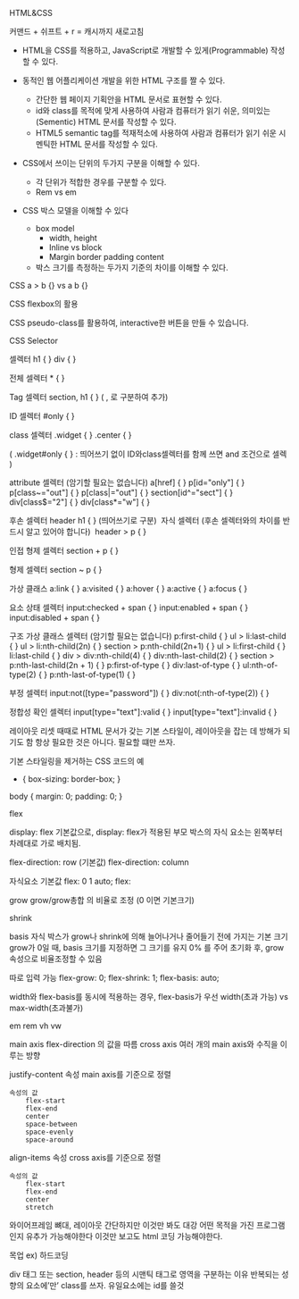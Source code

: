 HTML&CSS


커맨드 + 쉬프트 + r  =  캐시까지 새로고침



* HTML을 CSS를 적용하고, JavaScript로 개발할 수 있게(Programmable) 작성할 수 있다.

* 동적인 웹 어플리케이션 개발을 위한 HTML 구조를 짤 수 있다.
    * 간단한 웹 페이지 기획안을 HTML 문서로 표현할 수 있다.
    * id와 class를 목적에 맞게 사용하여 사람과 컴퓨터가 읽기 쉬운, 의미있는(Sementic) HTML 문서를 작성할 수 있다.
    * HTML5 semantic tag를 적재적소에 사용하여 사람과 컴퓨터가 읽기 쉬운 시멘틱한 HTML 문서를 작성할 수 있다.

* CSS에서 쓰이는 단위의 두가지 구분을 이해할 수 있다.
    * 각 단위가 적합한 경우를 구분할 수 있다.
    * Rem vs em
* CSS 박스 모델을 이해할 수 있다
    * box model
        * width, height
        * Inline vs block
        * Margin border padding content
    * 박스 크기를 측정하는 두가지 기준의 차이를 이해할 수 있다.


CSS
a > b {} vs a b {}

CSS flexbox의 활용

CSS pseudo-class를 활용하여, interactive한 버튼을 만들 수 있습니다.




CSS Selector

셀렉터
	h1 { }
	div { }

전체 셀렉터
	* { }

Tag 셀렉터
	section, h1 { }		( , 로 구분하여 추가)

ID 셀렉터
	#only { }

class 셀렉터
	.widget { }
	.center { }

(	.widget#only { } : 띄어쓰기 없이 ID와class셀렉터를 함께 쓰면 and 조건으로 셀렉	)

attribute 셀렉터 (암기할 필요는 없습니다)
	a[href] { }
	p[id="only"] { }
	p[class~="out"] { }
	p[class|="out"] { }
	section[id^="sect"] { }
	div[class$="2"] { }
	div[class*="w"] { }

후손 셀렉터
	header h1 { }		(띄어쓰기로 구분) 
자식 셀렉터 (후손 셀렉터와의 차이를 반드시 알고 있어야 합니다) 	header > p { }

인접 형제 셀렉터
	section + p { }

형제 셀렉터
	section ~ p { }

가상 클래스
	a:link { }
	a:visited { }
	a:hover { }
	a:active { }
	a:focus { }

요소 상태 셀렉터
	input:checked + span { }
	input:enabled + span { }
	input:disabled + span { }

구조 가상 클래스 셀렉터 (암기할 필요는 없습니다)
	p:first-child { }
	ul > li:last-child { }
	ul > li:nth-child(2n) { }
	section > p:nth-child(2n+1) { }
	ul > li:first-child { }
	li:last-child { }
	div > div:nth-child(4) { }
	div:nth-last-child(2) { }
	section > p:nth-last-child(2n + 1) { }
	p:first-of-type { }
	div:last-of-type { }
	ul:nth-of-type(2) { }
	p:nth-last-of-type(1) { }

부정 셀렉터
	input:not([type="password"]) { }
	div:not(:nth-of-type(2)) { }

정합성 확인 셀렉터
	input[type="text"]:valid { }
	input[type="text"]:invalid { }





레이아웃 리셋
	때때로 HTML 문서가 갖는 기본 스타일이, 레이아웃을 잡는 데 방해가 되기도 함
	항상 필요한 것은 아니다. 필요할 떄만 쓰자.

기본 스타일링을 제거하는 CSS 코드의 예

* {
	box-sizing: border-box;
}

body {
	margin: 0;
	padding: 0;
}



flex

display: flex
	기본값으로, display: flex가 적용된 부모 박스의 자식 요소는 왼쪽부터 차례대로 가로 배치됨.

flex-direction: row (기본값)
flex-direction: column


자식요소 기본값
flex: 0 1 auto;
	flex: <grow> <shrink> <basis>

grow
	grow/grow총합 의 비율로 조정 (0 이면 기본크기)

shrink
	

basis
	자식 박스가 grow나 shrink에 의해 늘어나거나 줄어들기 전에 가지는 기본 크기
	grow가 0일 때, basis 크기를 지정하면 그 크기를 유지
	0% 를 주어 초기화 후, grow 속성으로 비율조정할 수 있음

따로 입력 가능
	flex-grow: 0;
	flex-shrink: 1;
	flex-basis: auto;





width와 flex-basis를 동시에 적용하는 경우, flex-basis가 우선
width(초과 가능) vs max-width(초과불가)



em rem
vh vw



main axis
	flex-direction 의 값을 따름
cross axis
	여러 개의 main axis와 수직을 이루는 방향

justify-content 속성
	main axis를 기준으로 정렬
	
	속성의 값
		flex-start
		flex-end
		center
		space-between
		space-evenly
		space-around
		

align-items 속성
	cross axis를 기준으로 정렬

	속성의 값
		flex-start
		flex-end
		center
		stretch



와이어프레임
	뼈대, 레이아웃
	간단하지만 이것만 봐도 대강 어떤 목적을 가진 프로그램인지 유추가 가능해야한다
	이것만 보고도 html 코딩 가능해야한다. 

목업
	ex) 하드코딩



div 태그 또는 section, header 등의 시맨틱 태그로 영역을 구분하는 이유
반복되는 성향의 요소에’만’ class를 쓰자. 유일요소에는 id를 쓸것


